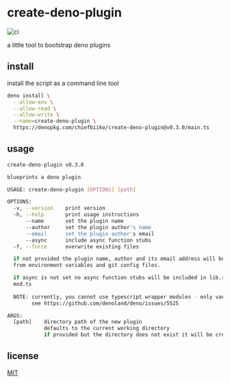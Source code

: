 # create-deno-plugin

![ci](https://github.com/chiefbiiko/create-deno-plugin/workflows/ci/badge.svg)

a little tool to bootstrap deno plugins

## install

install the script as a command line tool

``` sh
deno install \
  --allow-env \
  --allow-read \
  --allow-write \
  --name=create-deno-plugin \
  https://denopkg.com/chiefbiiko/create-deno-plugin@v0.3.0/main.ts
```

## usage

``` sh
create-deno-plugin v0.3.0

blueprints a deno plugin

USAGE: create-deno-plugin [OPTIONS] [path]

OPTIONS:
  -v, --version    print version
  -h, --help       print usage instructions
      --name       set the plugin name
      --author     set the plugin author's name
      --email      set the plugin author's email
      --async      include async function stubs
  -f, --force      overwrite existing files

  if not provided the plugin name, author and its email address will be read
  from environment variables and git config files.

  if async is not set no async function stubs will be included in lib.rs and
  mod.ts
  
  NOTE: currently, you cannot use typescript wrapper modules - only vanilla js
        see https://github.com/denoland/deno/issues/5525

ARGS:
  [path]    directory path of the new plugin
            defaults to the current working directory
            if provided but the directory does not exist it will be created
```

## license

[MIT](./LICENSE)